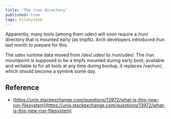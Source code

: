 ```yaml
---
title: 'The /run directory'
published: true
tags: FileSystem
---
```


Apparently, many tools (among them udev) will soon require a /run/ directory that is mounted early (as tmpfs). Arch developers introduced /run last month to prepare for this.

The udev runtime data moved from /dev/.udev/ to /run/udev/. The /run mountpoint is supposed to be a tmpfs mounted during early boot, available and writable to for all tools at any time during bootup, it replaces /var/run/, which should become a symlink some day. 

## Reference

- [https://unix.stackexchange.com/questions/13972/what-is-this-new-run-filesystem](https://unix.stackexchange.com/questions/13972/what-is-this-new-run-filesystem)